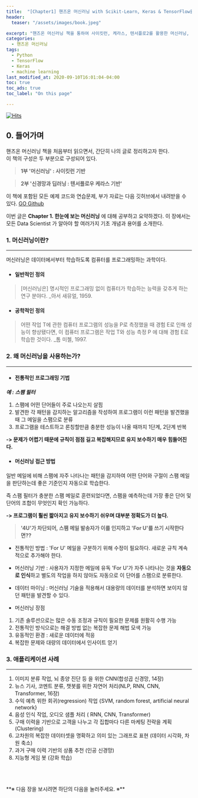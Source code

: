 ```yaml
---
title:  "[Chapter1] 핸즈온 머신러닝 with Scikit-Learn, Keras & TensorFlow을 읽고 - 1"
header:
  teaser: "/assets/images/book.jpeg"

excerpt: "핸즈온 머신러닝 책을 통하여 사이킷런, 케라스, 텐서플로2를 활용한 머신러닝, 딥러닝 완벽 실무를 익히고자 한다."
categories:
  - 핸즈온 머신러닝
tags:
  - Python
  - TensorFlow
  - Keras
  - machine learning
last_modified_at: 2020-09-10T16:01:04-04:00
toc: true
toc_ads: true
toc_label: "On this page"

---
```

[![Hits](https://hits.seeyoufarm.com/api/count/incr/badge.svg?url=https%3A%2F%2Frlagywns0213.github.io%2F%25ED%2595%25B8%25EC%25A6%2588%25EC%2598%25A8%2520%25EB%25A8%25B8%25EC%258B%25A0%25EB%259F%25AC%25EB%258B%259D%2Fchapter1.1%2F&count_bg=%2379C83D&title_bg=%23555555&icon=&icon_color=%23E7E7E7&title=%EC%A1%B0%ED%9A%8C%EC%88%98&edge_flat=false)](https://hits.seeyoufarm.com)
## 0\. 들어가며

핸즈온 머신러닝 책을 처음부터 읽으면서, 간단히 나의 글로 정리하고자 한다.<br>
이 책의 구성은 두 부분으로 구성되어 있다.

> **1부 '머신러닝' : 사이킷런 기반**

> **2부 '신경망과 딥러닝 : 텐서플로우 케라스 기반'**

이 책에 포함된 모든 예제 코드와 연습문제, 부가 자료는 다음 깃허브에서 내려받을 수 있다.
[GO Github](https://github.com/rickiepark/handson-ml2)

이번 글은 **Chapter 1. 한눈에 보는 머신러닝** 에 대해 공부하고 요약하겠다.
이 장에서는 모든 Data Scientist 가 알아야 할 여러가지 기초 개념과 용어를 소개한다.


### 1\. 머신러닝이란?
***
머신러닝은 데이터에서부터 학습하도록 컴퓨터를 프로그래밍하는 과학이다.

- #### 일반적인 정의
> [머신러닝은] 명시적인 프로그래밍 없이 컴퓨터가 학습하는 능력을 갖추게 하는 연구 분야다.    _아서 새뮤얼, 1959.

- #### 공학적인 정의
> 어떤 작업 T에 관한 컴퓨터 프로그램의 성능을 P로 측정했을 때 경험 E로 인해 성능이 향상됐다면, 이 컴퓨터 프로그램은 작업 T와 성능 측정 P 에 대해 경험 E로 학습한 것이다.     _톰 미첼, 1997.


### 2\. 왜 머신러닝을 사용하는가?
***
- #### 전통적인 프로그래밍 기법


**_예 : 스팸 필터_**
1. 스팸에 어떤 단어들이 주로 나오는지 살핌
2. 발견한 각 패턴을 감지하는 알고리즘을 작성하여 프로그램이 이런 패턴을 발견했을 때 그 메일을 스팸으로 분류
3. 프로그램을 테스트하고 론칭할만큼 충분한 성능이 나올 때까지 1단계, 2단계 반복

**-> 문제가 어렵기 때문에 규칙이 점점 길고 복잡해지므로 유지 보수하기 매우 힘들어진다.**

- #### 머신러닝 접근 방법

일반 메일에 비해 스팸에 자주 나타나는 패턴을 감지하여 어떤 단어와 구절이 스팸 메일을 판단하는데 좋은 기준인지 자동으로 학습한다.

즉 스팸 필터가 충분한 스팸 메일로 훈련되었다면, 스팸을 예측하는데 가장 좋은 단어 및 단어의 조합이 무엇인지 확인 가능하다.

**-> 프로그램이 훨씬 짧아지고 유지 보수하기 쉬우며 대부분 정확도가 더 높다.**

> **'4U'가 차단되어, 스팸 메일 발송자가 이를 인지하고 'For U'를 쓰기 시작한다면??**

* 전통적인 방법 : 'For U' 메일을 구분하기 위해 수정이 필요하다. 새로운 규칙 계속적으로 추가해야 한다.

* 머신러닝 기반 : 사용자가 지정한 메일에 유독 'For U'가 자주 나타나는 것을 **자동으로 인식**하고 별도의 작업을 하지 않아도 자동으로 이 단어를 스팸으로 분류한다.

* 데이터 마이닝 : 머신러닝 기술을 적용해서 대용량의 데이터를 분석하면 보이지 않던 패턴을 발견할 수 있다.

- 머신러닝 장점
1. 기존 솔루션으로는 많은 수동 조정과 규칙이 필요한 문제를 원활히 수행 가능
2. 전통적인 방식으로는 해결 방법 없는 복잡한 문제 해법 모색 가능
3. 유동적인 환경 : 새로운 데이터에 적응
4. 복잡한 문제와 대량의 데이터에서 인사이트 얻기


### 3\. 애플리케이션 사례
***
1. 이미지 분류 작업, 뇌 종양 진단 등 을 위한 CNN(합성곱 신경망, 14장)
2. 뉴스 기사, 코멘트 분류, 챗봇를 위한 자연어 처리(NLP, RNN, CNN, Transformer, 16장)
3. 수익 예측 위한 회귀(regression) 작업 {SVM, random forest, artificial neural network}
4. 음성 인식 작업, 오디오 샘플 처리 ( RNN, CNN, Transformer)
5. 구매 이력을 기반으로 고객을 나누고 각 집합마다 다른 마케팅 전략을 계획 (Clustering)
6. 고차원의 복잡한 데이터셋을 명확하고 의미 있는 그래프로 표현 (데이터 시각화, 차원 축소)
7. 과거 구매 이력 기반의 상품 추천 (인공 신경망)
8. 지능형 게임 봇 (강화 학습)

<br>
<br>
<br>
**※ 다음 장을 보시려면 하단의 다음을 눌러주세요. ※**
